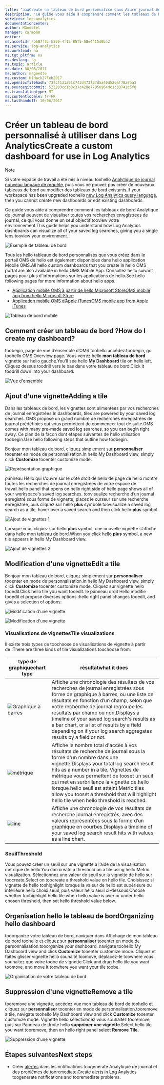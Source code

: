 ```yaml
---
title: "aaaCreate un tableau de bord personnalisé dans Azure journal Analytique | Documents Microsoft"
description: "Ce guide vous aide à comprendre comment les tableaux de bord Analytique de journal peuvent de visualiser toutes vos recherches enregistrées de journal, ce qui vous donne un seul objectif tooview votre environnement."
services: log-analytics
documentationcenter: 
author: MGoedtel
manager: carmonm
editor: 
ms.assetid: abb07f6c-b356-4f15-85f5-60e4415d0ba2
ms.service: log-analytics
ms.workload: na
ms.tgt_pltfrm: na
ms.devlang: na
ms.topic: article
ms.date: 08/08/2017
ms.author: magoedte
ms.custom: H1Hack27Feb2017
ms.openlocfilehash: 73fcf131a91c743d473f37d5a40d52eaf78a7ba3
ms.sourcegitcommit: 523283cc1b3c37c428e77850964dc1c33742c5f0
ms.translationtype: MT
ms.contentlocale: fr-FR
ms.lasthandoff: 10/06/2017
---
```

# <a name="create-a-custom-dashboard-for-use-in-log-analytics"></a><span data-ttu-id="a520f-103">Créer un tableau de bord personnalisé à utiliser dans Log Analytics</span><span class="sxs-lookup"><span data-stu-id="a520f-103">Create a custom dashboard for use in Log Analytics</span></span>

>[!NOTE]
> <span data-ttu-id="a520f-104">Si votre espace de travail a été mis à niveau toohello [Analytique de journal nouveau langage de requête](log-analytics-log-search-upgrade.md), puis vous ne pouvez pas créer de nouveaux tableaux de bord ou modifier des tableaux de bord existants.</span><span class="sxs-lookup"><span data-stu-id="a520f-104">If your workspace has been upgraded toohello [new Log Analytics query language](log-analytics-log-search-upgrade.md), then you cannot create new dashboards or edit existing dashboards.</span></span> 

<span data-ttu-id="a520f-105">Ce guide vous aide à comprendre comment les tableaux de bord Analytique de journal peuvent de visualiser toutes vos recherches enregistrées de journal, ce qui vous donne un seul objectif tooview votre environnement.</span><span class="sxs-lookup"><span data-stu-id="a520f-105">This guide helps you understand how Log Analytics dashboards can visualize all of your saved log searches, giving you a single lens tooview your environment.</span></span>

![Exemple de tableau de bord](./media/log-analytics-dashboards/oms-dashboards-example-dash.png)

<span data-ttu-id="a520f-107">Tous les hello tableaux de bord personnalisés que vous créez dans le portail OMS de hello est également disponibles dans hello application Mobile OMS.</span><span class="sxs-lookup"><span data-stu-id="a520f-107">All hello custom dashboards that you create in hello OMS portal are also available in hello OMS Mobile App.</span></span> <span data-ttu-id="a520f-108">Consultez hello suivant pages pour plus d’informations sur les applications de hello.</span><span class="sxs-lookup"><span data-stu-id="a520f-108">See hello following pages for more information about hello apps.</span></span>

* [<span data-ttu-id="a520f-109">Application mobile OMS à partir de hello Microsoft Store</span><span class="sxs-lookup"><span data-stu-id="a520f-109">OMS mobile app from hello Microsoft Store</span></span>](http://www.windowsphone.com/store/app/operational-insights/4823b935-83ce-466c-82bb-bd0a3f58d865)
* [<span data-ttu-id="a520f-110">Application mobile OMS d’Apple iTunes</span><span class="sxs-lookup"><span data-stu-id="a520f-110">OMS mobile app from Apple iTunes</span></span>](https://itunes.apple.com/app/microsoft-operations-management/id1042424859?mt=8)

![Tableau de bord mobile](./media/log-analytics-dashboards/oms-search-mobile.png)

## <a name="how-do-i-create-my-dashboard"></a><span data-ttu-id="a520f-112">Comment créer un tableau de bord ?</span><span class="sxs-lookup"><span data-stu-id="a520f-112">How do I create my dashboard?</span></span>
<span data-ttu-id="a520f-113">toobegin, page de vue d’ensemble d’OMS toohello accédez.</span><span class="sxs-lookup"><span data-stu-id="a520f-113">toobegin, go toohello OMS Overview page.</span></span> <span data-ttu-id="a520f-114">Vous verrez hello **mon tableau de bord** vignette sur hello gauche.</span><span class="sxs-lookup"><span data-stu-id="a520f-114">You'll see hello **My Dashboard** tile on hello left.</span></span> <span data-ttu-id="a520f-115">Cliquez dessus toodrill vers le bas dans votre tableau de bord.</span><span class="sxs-lookup"><span data-stu-id="a520f-115">Click it toodrill down into your dashboard.</span></span>

![Vue d'ensemble](./media/log-analytics-dashboards/oms-dashboards-overview.png)

## <a name="adding-a-tile"></a><span data-ttu-id="a520f-117">Ajout d'une vignette</span><span class="sxs-lookup"><span data-stu-id="a520f-117">Adding a tile</span></span>
<span data-ttu-id="a520f-118">Dans les tableaux de bord, les vignettes sont alimentées par vos recherches de journal enregistrées.</span><span class="sxs-lookup"><span data-stu-id="a520f-118">In dashboards, tiles are powered by your saved log searches.</span></span> <span data-ttu-id="a520f-119">OMS propose un grand nombre de recherches enregistrées de journal prédéfinies qui vous permettent de commencer tout de suite.</span><span class="sxs-lookup"><span data-stu-id="a520f-119">OMS comes with many pre-made saved log searches, so you can begin right away.</span></span> <span data-ttu-id="a520f-120">Ce plan de la façon dont étapes suivantes de hello utilisation toobegin.</span><span class="sxs-lookup"><span data-stu-id="a520f-120">Use hello following steps that outline how toobegin.</span></span>

<span data-ttu-id="a520f-121">Bonjour mon tableau de bord, cliquez simplement sur **personnaliser** tooenter en mode de personnalisation.</span><span class="sxs-lookup"><span data-stu-id="a520f-121">In hello My Dashboard view, simply click **Customize** tooenter customize mode.</span></span>

![Représentation graphique](./media/log-analytics-dashboards/oms-dashboards-pictorial01.png)

 <span data-ttu-id="a520f-123">panneau Hello qui s’ouvre sur le côté droit de hello de page de hello montre toutes les recherches de journal enregistrées de votre espace de travail.</span><span class="sxs-lookup"><span data-stu-id="a520f-123">hello panel that opens on hello right side of hello page shows all of your workspace's saved log searches.</span></span> <span data-ttu-id="a520f-124">toovisualize recherche d’un journal enregistré sous forme de vignette, placez le curseur sur une recherche enregistrée, puis cliquez sur hello **plus** symbole.</span><span class="sxs-lookup"><span data-stu-id="a520f-124">toovisualize a saved log search as a tile,  hover over a saved search and then click hello **plus** symbol.</span></span>

![Ajout de vignettes 1](./media/log-analytics-dashboards/oms-dashboards-pictorial02.png)

<span data-ttu-id="a520f-126">Lorsque vous cliquez sur hello **plus** symbol, une nouvelle vignette s’affiche dans hello mon tableau de bord.</span><span class="sxs-lookup"><span data-stu-id="a520f-126">When you click hello **plus** symbol, a new tile appears in hello My Dashboard view.</span></span>

![Ajout de vignettes 2](./media/log-analytics-dashboards/oms-dashboards-pictorial03.png)

## <a name="edit-a-tile"></a><span data-ttu-id="a520f-128">Modification d'une vignette</span><span class="sxs-lookup"><span data-stu-id="a520f-128">Edit a tile</span></span>
<span data-ttu-id="a520f-129">Bonjour mon tableau de bord, cliquez simplement sur **personnaliser** tooenter en mode de personnalisation.</span><span class="sxs-lookup"><span data-stu-id="a520f-129">In hello My Dashboard view, simply click  **Customize** tooenter customize mode.</span></span> <span data-ttu-id="a520f-130">Cliquez sur vignette hello tooedit.</span><span class="sxs-lookup"><span data-stu-id="a520f-130">Click hello tile you want tooedit.</span></span> <span data-ttu-id="a520f-131">le panneau droit Hello modifie tooedit et propose diverses options :</span><span class="sxs-lookup"><span data-stu-id="a520f-131">hello right panel changes tooedit, and gives a selection of options:</span></span>

![Modification d'une vignette](./media/log-analytics-dashboards/oms-dashboards-pictorial04.png)

![Modification d'une vignette](./media/log-analytics-dashboards/oms-dashboards-pictorial05.png)

### <a name="tile-visualizations"></a><span data-ttu-id="a520f-134">Visualisations de vignettes</span><span class="sxs-lookup"><span data-stu-id="a520f-134">Tile visualizations</span></span>
<span data-ttu-id="a520f-135">Il existe trois types de toochoose de visualisations de vignette à partir de :</span><span class="sxs-lookup"><span data-stu-id="a520f-135">There are three kinds of tile visualizations toochoose from:</span></span>

| <span data-ttu-id="a520f-136">type de graphique</span><span class="sxs-lookup"><span data-stu-id="a520f-136">chart type</span></span> | <span data-ttu-id="a520f-137">résultat</span><span class="sxs-lookup"><span data-stu-id="a520f-137">what it does</span></span> |
| --- | --- |
| ![Graphique à barres](./media/log-analytics-dashboards/oms-dashboards-bar-chart.png) |<span data-ttu-id="a520f-139">Affiche une chronologie des résultats de vos recherches de journal enregistrées sous forme de graphique à barres, ou une liste de résultats en fonction d’un champ, selon que votre recherche de journal regroupe les résultats par champ ou non.</span><span class="sxs-lookup"><span data-stu-id="a520f-139">Displays a timeline of your saved log search's results as a bar chart, or a list of results by a field depending on if your log search aggregates results by a field or not.</span></span> |
| ![métrique](./media/log-analytics-dashboards/oms-dashboards-metric.png) |<span data-ttu-id="a520f-141">Affiche le nombre total d'accès à vos résultats de recherche de journal sous la forme d'un nombre dans une vignette.</span><span class="sxs-lookup"><span data-stu-id="a520f-141">Displays your total log search result hits as a number in a tile.</span></span> <span data-ttu-id="a520f-142">Vignettes de métrique vous permettent de tooset un seuil qui met en surbrillance la vignette de hello lorsque hello seuil est atteint.</span><span class="sxs-lookup"><span data-stu-id="a520f-142">Metric tiles allow you tooset a threshold that will highlight hello tile when hello threshold is reached.</span></span> |
| ![line](./media/log-analytics-dashboards/oms-dashboards-line.png) |<span data-ttu-id="a520f-144">Affiche une chronologie de vos résultats de recherche journal enregistrés, avec des valeurs représentées sous la forme d’un graphique en courbes.</span><span class="sxs-lookup"><span data-stu-id="a520f-144">Displays a timeline of your saved log search result hits with values as a line chart.</span></span> |

### <a name="threshold"></a><span data-ttu-id="a520f-145">Seuil</span><span class="sxs-lookup"><span data-stu-id="a520f-145">Threshold</span></span>
<span data-ttu-id="a520f-146">Vous pouvez créer un seuil sur une vignette à l’aide de la visualisation métrique de hello.</span><span class="sxs-lookup"><span data-stu-id="a520f-146">You can create a threshold on a tile using hello Metric visualization.</span></span> <span data-ttu-id="a520f-147">Sélectionnez une valeur de seuil sur la vignette de hello sur toocreate.</span><span class="sxs-lookup"><span data-stu-id="a520f-147">Select on toocreate a threshold value on hello tile.</span></span> <span data-ttu-id="a520f-148">Choisissez si vignette de hello toohighlight lorsque la valeur de hello est supérieure ou inférieure hello choisi seuil, puis valeur hello seuil ci-dessous.</span><span class="sxs-lookup"><span data-stu-id="a520f-148">Choose whether toohighlight hello tile when hello value is over or under hello chosen threshold, then set hello threshold value below.</span></span>

## <a name="organizing-hello-dashboard"></a><span data-ttu-id="a520f-149">Organisation hello le tableau de bord</span><span class="sxs-lookup"><span data-stu-id="a520f-149">Organizing hello dashboard</span></span>
<span data-ttu-id="a520f-150">tooorganize votre tableau de bord, naviguer dans Affichage de mon tableau de bord toohello et cliquez sur **personnaliser** tooenter en mode de personnalisation.</span><span class="sxs-lookup"><span data-stu-id="a520f-150">tooorganize your dashboard, navigate toohello My Dashboard view and click **Customize** tooenter customize mode.</span></span> <span data-ttu-id="a520f-151">Cliquez et faites glisser vignette hello souhaité toomove, déplacez-le toowhere vous souhaitez que votre toobe de vignette.</span><span class="sxs-lookup"><span data-stu-id="a520f-151">Click and drag hello tile you want toomove, and move it toowhere you want your tile toobe.</span></span>

![Organisation de votre tableau de bord](./media/log-analytics-dashboards/oms-dashboards-organize.png)

## <a name="remove-a-tile"></a><span data-ttu-id="a520f-153">Suppression d'une vignette</span><span class="sxs-lookup"><span data-stu-id="a520f-153">Remove a tile</span></span>
<span data-ttu-id="a520f-154">tooremove une vignette, accédez vue mon tableau de bord de toohello et cliquez sur **personnaliser** tooenter en mode de personnalisation.</span><span class="sxs-lookup"><span data-stu-id="a520f-154">tooremove a tile, navigate toohello My Dashboard view and click **Customize** tooenter customize mode.</span></span> <span data-ttu-id="a520f-155">Vignette hello sélectionnez vous souhaitez tooremove, puis sur Panneau de droite hello **supprimer une vignette**.</span><span class="sxs-lookup"><span data-stu-id="a520f-155">Select hello tile you want tooremove, then on hello right panel select **Remove Tile**.</span></span>

![Suppression d'une vignette](./media/log-analytics-dashboards/oms-dashboards-remove-tile.png)

## <a name="next-steps"></a><span data-ttu-id="a520f-157">Étapes suivantes</span><span class="sxs-lookup"><span data-stu-id="a520f-157">Next steps</span></span>
* <span data-ttu-id="a520f-158">Créer [alertes](log-analytics-alerts.md) dans les notifications toogenerate Analytique de journal et des problèmes de tooremediate.</span><span class="sxs-lookup"><span data-stu-id="a520f-158">Create [alerts](log-analytics-alerts.md) in Log Analytics toogenerate notifications and tooremediate problems.</span></span>
